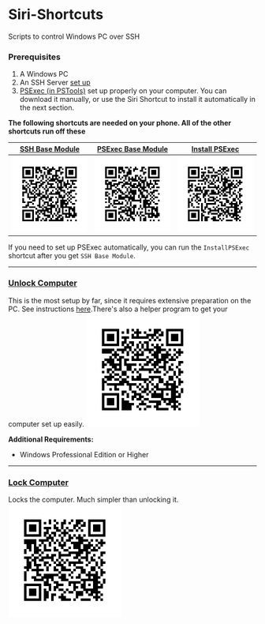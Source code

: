 # Siri-Shortcuts
Scripts to control Windows PC over SSH

### Prerequisites
1. A Windows PC 
2. An SSH Server [set up](https://winaero.com/blog/enable-openssh-server-windows-10/)
3. [PSExec (in PSTools)](https://docs.microsoft.com/en-us/sysinternals/downloads/psexec) set up properly on your computer. You can download it manually, or use the Siri Shortcut to install it automatically in the next section. 

**The following shortcuts are needed on your phone. All of the other shortcuts run off these**

[SSH Base Module](https://www.icloud.com/shortcuts/21d139d065b9464a8f6aa3764a02157b)|[PSExec Base Module](https://www.icloud.com/shortcuts/1ed83e774dcc478989f85c5f6431dcf2)| [Install PSExec](https://www.icloud.com/shortcuts/9b29eb30534f4874ba53cd46a88d6eff)|
| ------------- | ------------- | ------------- |
|![Image](UnlockPC/QR/QR_SSHMain.png)|![Image](QR/QR_PSExecBase.png)|![Image](QR/QR_InstallPSExec.png)|

If you need to set up PSExec automatically, you can run the `InstallPSExec` shortcut after you get `SSH Base Module`.  
____

### [Unlock Computer](https://www.icloud.com/shortcuts/4da94fefa30b46aeb561a683afa3221e)
This is the most setup by far, since it requires extensive preparation on the PC. See instructions [here](UnlockPC/readme.md).There's also a helper program to get your computer set up easily.
![Image](UnlockPC/QR/QR_SSHUnlock.png)

**Additional Requirements:**
* Windows Professional Edition or Higher
____

### [Lock Computer](https://www.icloud.com/shortcuts/2405b1deb41f4ca1ae4b54c9aab84563)
Locks the computer. Much simpler than unlocking it.
![Image](QR/QR_LockPC.png)

